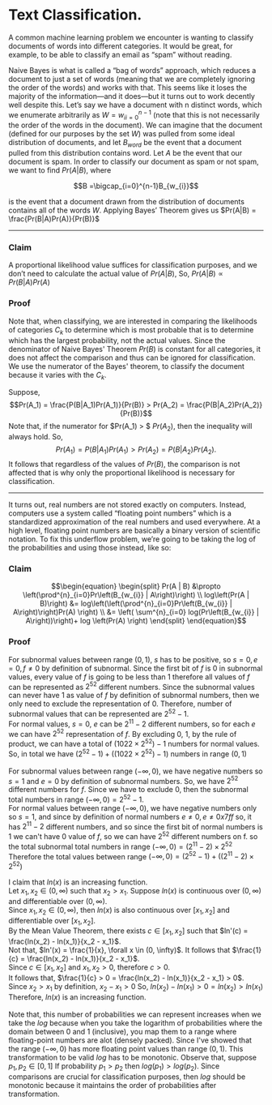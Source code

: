 # Text Classification. 

A common machine learning problem we encounter is wanting to classify documents of words into different
categories. It would be great, for example, to be able to classify an email as “spam” without reading. 


Naive Bayes is what is called a “bag of words” approach, which reduces a document to just a set of words
(meaning that we are completely ignoring the order of the words) and works with that. This seems like it loses
the majority of the information—and it does—but it turns out to work decently well despite this.
Let’s say we have a document with n distinct words, which we enumerate arbitrarily as $`W = {w_i}^{n−1}_{i=0}`$ (note that
this is not necessarily the order of the words in the document). We can imagine that the document (defined for
our purposes by the set $W$) was pulled from some ideal distribution of documents, and let $B_{word}$ be the event
that a document pulled from this distribution contains word. Let $A$ be the event that our document is spam.
In order to classify our document as spam or not spam, we want to find $Pr(A | B)$, where
```math
B =\bigcap_{i=0}^{n-1}B_{w_{i}}
``` 
is the event that a document drawn from the distribution of documents contains all of the words $W$.
Applying Bayes’ Theorem gives us $`Pr(A|B) = \frac{Pr(B|A)Pr(A)}{Pr(B)}`$ 

----------

### Claim
A proportional likelihood value suffices for classification purposes, and we
don’t need to calculate the actual value of $`Pr(A | B)`$, So,
$`Pr(A | B) \propto Pr(B | A) Pr(A)`$

### Proof
Note that, when classifying, we are interested in comparing the likelihoods of  categories $C_k$ to determine which is most probable that is to determine which has the largest probability, not the actual values.
Since the denominator of Naive Bayes' Theorem $Pr(B)$ is constant for all categories, it does not affect the comparison and thus can be ignored for classification. We use the numerator of the Bayes' theorem, to classify the document because it varies with the $C_k$.

Suppose, $$Pr(A_1) = \frac{P(B|A_1)Pr(A_1)}{Pr(B)} > Pr(A_2) = \frac{P(B|A_2)Pr(A_2)}{Pr(B)}$$
Note that, if the numerator for $Pr(A_1) > $ $Pr(A_2)$, then the inequality will always hold. 
So, $$Pr(A_1) = {P(B|A_1)Pr(A_1)} > Pr(A_2) = {P(B|A_2)Pr(A_2)}.$$ It follows that regardless of the values of $Pr(B)$, the comparison is not affected that is why only the proportional likelihood is necessary for classification.

----------
It turns out, real numbers are not stored exactly on computers. Instead, computers use a system called “floating
point numbers” which is a standardized approximation of the real numbers and used everywhere. At a high
level, floating point numbers are basically a binary version of scientific notation.
To fix this underflow problem, we’re going to be taking the log of the probabilities and using those instead, like
so: 

### Claim
```math
\begin{equation}
    \begin{split}
Pr(A | B) &\propto \left(\prod^{n}_{i=0}Pr\left(B_{w_{i}} | A\right)\right)
 \\
log\left(Pr(A | B)\right) &= log\left(\left(\prod^{n}_{i=0}Pr\left(B_{w_{i}} | A\right)\right)Pr(A) \right) \\
&= \left( \sum^{n}_{i=0} log(Pr\left(B_{w_{i}} | A\right))\right)+ log \left(Pr(A) \right)
    \end{split}
\end{equation}
```
### Proof
For subnormal values between range $(0, 1)$, $s$ has to be positive, so $s = 0, e = 0, f \neq 0$ by definition of subnormal. Since the first bit of $f$ is $0$ in subnormal values, every value of $f$ is going to be less than $1$ therefore all values of $f$ can be represented as $2^{52}$ different numbers. Since the subnormal values can never have $1$ as value of $f$ by definition of subnormal numbers, then we only need to exclude the representation of $0$. Therefore, number of subnormal values that can be represented are $2^{52} - 1$.<br>
For normal values, $s = 0$, $e$ can be $2^{11} - 2$ different numbers, so for each $e$ we can have $2^{52}$ representation of $f$. By excluding 0, 1, by the rule of product, we can have a total of $(1022 \times 2^{52}) - 1$ numbers for normal values.
So, in total we have $(2^{52}-1) + ((1022 \times 2^{52}) - 1)$ numbers in range $(0,1)$
<br><br>
For subnormal values between range $(-\infty, 0)$, we have negative numbers so $s = 1$ and $e = 0$ by definition of subnormal numbers. So, we have $2^52$ different numbers for $f$. Since we have to exclude $0$, then the subnormal total numbers in range $(-\infty, 0) = 2^{52} - 1$. <br>
For normal values between range $(-\infty, 0)$, we have negative numbers only so $s = 1$, and since by definition of normal numbers $e \neq 0, e \neq 0x7ff$ so, it has $2^{11} - 2$ different numbers, and so since the first bit of normal numbers is $1$ we can't have $0$ value of $f$, so we can have $2^{52}$ different numbers on f. so the total subnormal total numbers in range $(-\infty, 0) = (2^{11} - 2) \times 2^{52}$<br>
Therefore the total values between range $(-\infty, 0) = (2^{52} - 1) + ((2^{11}-2) \times 2^{52})$

I claim that $ln(x)$ is an increasing function. <br>
Let $x_1, x_2 \in (0, \infty)$ such that $x_2 > x_1$.
Suppose $ln(x)$ is continuous over $(0, \infty)$ and differentiable over $(0, \infty).$<br>
Since $x_1, x_2 \in (0, \infty)$, then $ln(x)$ is also continuous over $[x_1, x_2]$ and differentiable over $[x_1, x_2].$<br>
By the Mean Value Theorem, there exists $c \in [x_1, x_2]$ such that $ln'(c) = \frac{ln(x_2) - ln(x_1)}{x_2 - x_1}$. <br>
Not that, $ln'(x) = \frac{1}{x}, \forall x \in (0, \infty)$. It follows that $\frac{1}{c} = \frac{ln(x_2) - ln(x_1)}{x_2 - x_1}$. <br>
Since $c \in [x_1, x_2]$ and $x_1, x_2 > 0$, therefore $c > 0$. <br>
It follows that, $\frac{1}{c} > 0 = \frac{ln(x_2) - ln(x_1)}{x_2 - x_1} > 0$. Since $x_2 > x_1$ by definition, $x_2 - x_1 > 0$ So, $ln(x_2) - ln(x_1) > 0 = ln(x_2) > ln(x_1)$<br>
Therefore, $ln(x)$ is an increasing function.
<br><br>
Note that, this number of probabilities we can represent increases when we take the $log$ because when you take the logarithm of probabilities where the domain between $0$ and $1$ (inclusive), you map them to a range where floating-point numbers are alot (densely packed). Since I've showed that the range $(-\infty, 0)$ has more floating point values than range $(0,1)$.
This transformation to be valid $log$ has to be monotonic. 
Observe that, suppose $p_1, p_2 \in [0,1]$ If probability $p_1 > p_2$ then $log(p_1) > log(p_2)$. Since comparisons are crucial for classification purposes, then $log$ should be monotonic because it maintains the order of probabilities after transformation.
